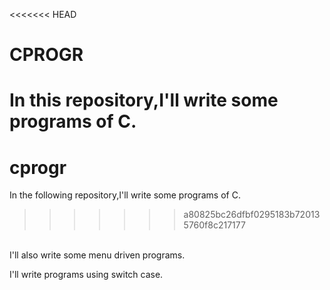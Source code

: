 <<<<<<< HEAD
# CPROGR
In this repository,I'll write some programs of C.
=======
# cprogr
In the following repository,I'll write some programs of C.
>>>>>>> a80825bc26dfbf0295183b720135760f8c217177
<br>
I'll also write some menu driven programs.

<p> I'll write programs using switch case. </p>
